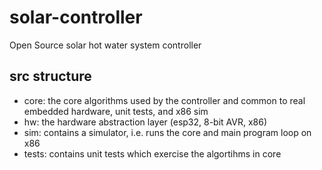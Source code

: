 # solar-controller
Open Source solar hot water system controller

## src structure
* core: the core algorithms used by the controller and common to real embedded hardware, unit tests, and x86 sim
* hw: the hardware abstraction layer (esp32, 8-bit AVR, x86)
* sim: contains a simulator, i.e. runs the core and main program loop on x86
* tests: contains unit tests which exercise the algortihms in core

